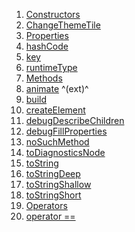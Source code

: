 1.  [Constructors](./ChangeThemeTile-class#constructors.md)
2.  [ChangeThemeTile](./ChangeThemeTile/ChangeThemeTile.md)
3.  [Properties](./ChangeThemeTile-class#instance-properties.md)
4.  [hashCode](https://api.flutter.dev/flutter/widgets/Widget/hashCode.html)
5.  [key](https://api.flutter.dev/flutter/widgets/Widget/key.html)
6.  [runtimeType](https://api.flutter.dev/flutter/dart-core/Object/runtimeType.html)
7.  [Methods](./ChangeThemeTile-class#instance-methods.md)
8.  [animate](https://pub.dev/documentation/flutter_animate/4.5.0/flutter_animate/AnimateWidgetExtensions/animate.html)
    ^(ext)^
9.  [build](./ChangeThemeTile/build.md)
10. [createElement](https://api.flutter.dev/flutter/widgets/StatelessWidget/createElement.html)
11. [debugDescribeChildren](https://api.flutter.dev/flutter/foundation/DiagnosticableTree/debugDescribeChildren.html)
12. [debugFillProperties](https://api.flutter.dev/flutter/widgets/Widget/debugFillProperties.html)
13. [noSuchMethod](https://api.flutter.dev/flutter/dart-core/Object/noSuchMethod.html)
14. [toDiagnosticsNode](https://api.flutter.dev/flutter/foundation/DiagnosticableTree/toDiagnosticsNode.html)
15. [toString](https://api.flutter.dev/flutter/foundation/Diagnosticable/toString.html)
16. [toStringDeep](https://api.flutter.dev/flutter/foundation/DiagnosticableTree/toStringDeep.html)
17. [toStringShallow](https://api.flutter.dev/flutter/foundation/DiagnosticableTree/toStringShallow.html)
18. [toStringShort](https://api.flutter.dev/flutter/widgets/Widget/toStringShort.html)
19. [Operators](./ChangeThemeTile-class#operators.md)
20. [operator
    ==](https://api.flutter.dev/flutter/widgets/Widget/operator_equals.html)
